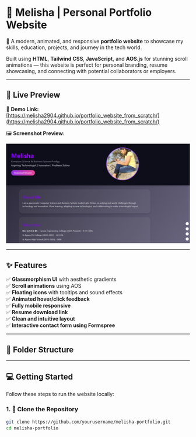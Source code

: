 # 🌟 Melisha | Personal Portfolio Website

🎯 A modern, animated, and responsive **portfolio website** to showcase my skills, education, projects, and journey in the tech world.

Built using **HTML**, **Tailwind CSS**, **JavaScript**, and **AOS.js** for stunning scroll animations — this website is perfect for personal branding, resume showcasing, and connecting with potential collaborators or employers.

---

## 🚀 Live Preview

🔗 **Demo Link:** [https://melisha2904.github.io/portfolio_website_from_scratch/](https://melisha2904.github.io/portfolio_website_from_scratch/)

🖼️ **Screenshot Preview:**

![Portfolio Screenshot](https://github.com/Melisha2904/portfolio_website_from_scratch/blob/main/web_screenshot.png)  


---

## ✨ Features

✅ **Glassmorphism UI** with aesthetic gradients  
✅ **Scroll animations** using AOS  
✅ **Floating icons** with tooltips and sound effects  
✅ **Animated hover/click feedback**  
✅ **Fully mobile responsive**  
✅ **Resume download link**  
✅ **Clean and intuitive layout**  
✅ **Interactive contact form using Formspree**

---

## 📁 Folder Structure


---

## 💻 Getting Started

Follow these steps to run the website locally:

### 1. 🚚 Clone the Repository

```bash
git clone https://github.com/yourusername/melisha-portfolio.git
cd melisha-portfolio
